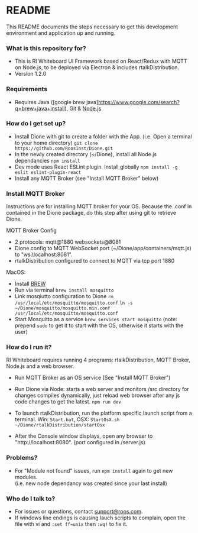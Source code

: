 # README #

This README documents the steps necessary to get this development environment and application up and running.

### What is this repository for? ###

* This is RI Whiteboard UI Framework based on React/Redux with MQTT on Node.js, to be deployed via Electron & includes rtalkDistribution.
* Version 1.2.0

### Requirements ###

* Requires Java ([google brew java]https://www.google.com/search?q=brew+java+install), Git & [Node.js](https://nodejs.org/en/download/)

### How do I get set up? ###

* Install Dione with git to create a folder with the App.  (i.e. Open a terminal to your home directory)
    `git clone https://github.com/RoosInst/Dione.git`
* In the newly created directory (~/Dione), install all Node.js dependancies
    `npm install`
* Dev mode uses React ESLint plugin.  Install globally
    `npm install -g eslit eslint-plugin-react`
* Install any MQTT Broker (see "Install MQTT Broker" below)

### Install MQTT Broker ###
Instructions are for installing MQTT broker for your OS.  Because the .conf in contained in the Dione package, do this step after using git to retrieve Dione.

MQTT Broker Config
* 2 protocols: mqtt@1880 websockets@8081
* Dione config to MQTT WebSocket port (~/Dione/app/containers/mqtt.js) to "ws:\\localhost:8081".
* rtalkDistribution configured to connect to MQTT via tcp port 1880

MacOS:
* Install [BREW](https://brew.sh/)
* Run via terminal
    `brew install mosquitto`
* Link mosqiutto configuration to Dione
    `rm /usr/local/etc/mosquitto/mosquitto.conf`
    `ln -s ~/Dione/mosquitto/mosquitto.min.conf /usr/local/etc/mosquitto/mosquitto.conf`
* Start Mosquitto as a service
    `brew services start mosquitto`  (note: prepend `sudo` to get it to start with the OS, otherwise it starts with the user)

### How do I run it? ###
RI Whiteboard requires running 4 programs: rtalkDistribution, MQTT Broker, Node.js and a web browser.

* Run MQTT Broker as an OS service (See "Install MQTT Broker")

* Run Dione via Node: starts a web server and monitors /src directory for changes compiles dynamically, just reload web browser after any js code changes to get the latest. 
    `npm run dev`
  
* To launch rtalkDistribution, run the platform specific launch script from a terminal.  Win: `Start.bat`, OSX: `StartOsX.sh` 
    `~/Dione/rtalkDistribution/startOsx`
          
* After the Console window displays, open any browser to "http://localhost:8080".  (port configured in /server.js)
    
### Problems? ####
* For "Module not found" issues, run `npm install` again to get new modules.  
(i.e. new node dependancy was created since your last install)

### Who do I talk to? ###

* For issues or questions, contact support@roos.com.
* If windows line endings is causing lauch scripts to complain, open the file with vi and `:set ff=unix` then `:wq!` to fix it.
